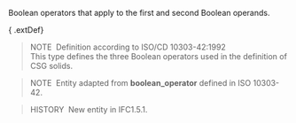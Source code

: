 ﻿Boolean operators that apply to the first and second Boolean operands.

{ .extDef}
> NOTE&nbsp; Definition according to ISO/CD 10303-42:1992  
> This type defines the three Boolean operators used in the definition of CSG solids.

> NOTE&nbsp; Entity adapted from **boolean_operator** defined in ISO 10303-42.

> HISTORY&nbsp; New entity in IFC1.5.1.
